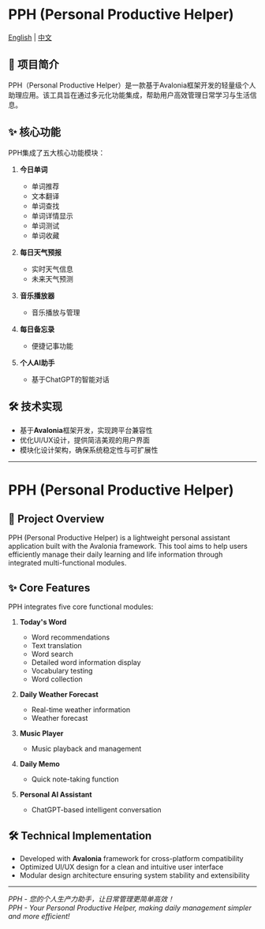 # PPH (Personal Productive Helper)

[English](#english) | [中文](#chinese)

<a id="chinese"></a>
## 📌 项目简介

PPH（Personal Productive Helper）是一款基于Avalonia框架开发的轻量级个人助理应用。该工具旨在通过多元化功能集成，帮助用户高效管理日常学习与生活信息。

## ✨ 核心功能

PPH集成了五大核心功能模块：

1. **今日单词**
   - 单词推荐
   - 文本翻译
   - 单词查找
   - 单词详情显示
   - 单词测试
   - 单词收藏

2. **每日天气预报**
   - 实时天气信息
   - 未来天气预测

3. **音乐播放器**
   - 音乐播放与管理

4. **每日备忘录**
   - 便捷记事功能

5. **个人AI助手**
   - 基于ChatGPT的智能对话

## 🛠️ 技术实现

- 基于**Avalonia**框架开发，实现跨平台兼容性
- 优化UI/UX设计，提供简洁美观的用户界面
- 模块化设计架构，确保系统稳定性与可扩展性



---

<a id="english"></a>
# PPH (Personal Productive Helper)

## 📌 Project Overview

PPH (Personal Productive Helper) is a lightweight personal assistant application built with the Avalonia framework. This tool aims to help users efficiently manage their daily learning and life information through integrated multi-functional modules.

## ✨ Core Features

PPH integrates five core functional modules:

1. **Today's Word**
   - Word recommendations
   - Text translation
   - Word search
   - Detailed word information display
   - Vocabulary testing
   - Word collection

2. **Daily Weather Forecast**
   - Real-time weather information
   - Weather forecast

3. **Music Player**
   - Music playback and management

4. **Daily Memo**
   - Quick note-taking function

5. **Personal AI Assistant**
   - ChatGPT-based intelligent conversation

## 🛠️ Technical Implementation

- Developed with **Avalonia** framework for cross-platform compatibility
- Optimized UI/UX design for a clean and intuitive user interface
- Modular design architecture ensuring system stability and extensibility


---

*PPH - 您的个人生产力助手，让日常管理更简单高效！*  
*PPH - Your Personal Productive Helper, making daily management simpler and more efficient!*
